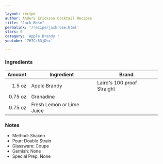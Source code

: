 ```yaml
---

layout: recipe
author: Anders Erickson Cocktail Recipes
title: "Jack Rose"
permalink: '/recipe/jackrose.html'
stars: 0
category: 'Apple Brandy '
youtube: '7H7Cz53jDhc'

---
```


### Ingredients

| Amount  | Ingredient               | Brand                          |
| ------: | ------------------------- | -------------------------- |
|  1.5 oz | Apple Brandy              | Laird's 100 proof Straight |
| 0.75 oz | Grenadine                 |
| 0.75 oz | Fresh Lemon or Lime Juice |

### Notes

- Method: Shaken
- Pour: Double Strain
- Glassware: Coupe
- Garnish: None
- Special Prep: None

